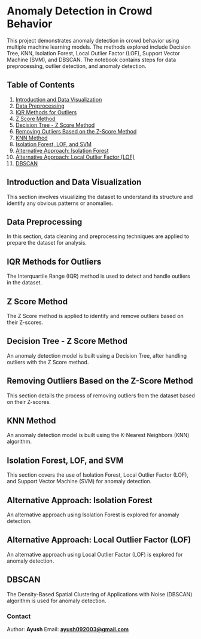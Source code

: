 # Anomaly Detection in Crowd Behavior

This project demonstrates anomaly detection in crowd behavior using multiple machine learning models. The methods explored include Decision Tree, KNN, Isolation Forest, Local Outlier Factor (LOF), Support Vector Machine (SVM), and DBSCAN. The notebook contains steps for data preprocessing, outlier detection, and anomaly detection.

## Table of Contents

1. [Introduction and Data Visualization](#introduction-and-data-visualization)
2. [Data Preprocessing](#data-preprocessing)
3. [IQR Methods for Outliers](#iqr-methods-for-outliers)
4. [Z Score Method](#z-score-method)
5. [Decision Tree - Z Score Method](#decision-tree---z-score-method)
6. [Removing Outliers Based on the Z-Score Method](#removing-outliers-based-on-the-z-score-method)
7. [KNN Method](#knn-method)
8. [Isolation Forest, LOF, and SVM](#isolation-forest-lof-and-svm)
9. [Alternative Approach: Isolation Forest](#alternative-approach-isolation-forest)
10. [Alternative Approach: Local Outlier Factor (LOF)](#alternative-approach-local-outlier-factor-lof)
11. [DBSCAN](#dbscan)

## Introduction and Data Visualization

This section involves visualizing the dataset to understand its structure and identify any obvious patterns or anomalies.

## Data Preprocessing

In this section, data cleaning and preprocessing techniques are applied to prepare the dataset for analysis.

## IQR Methods for Outliers

The Interquartile Range (IQR) method is used to detect and handle outliers in the dataset.

## Z Score Method

The Z Score method is applied to identify and remove outliers based on their Z-scores.

## Decision Tree - Z Score Method

An anomaly detection model is built using a Decision Tree, after handling outliers with the Z Score method.

## Removing Outliers Based on the Z-Score Method

This section details the process of removing outliers from the dataset based on their Z-scores.

## KNN Method

An anomaly detection model is built using the K-Nearest Neighbors (KNN) algorithm.

## Isolation Forest, LOF, and SVM

This section covers the use of Isolation Forest, Local Outlier Factor (LOF), and Support Vector Machine (SVM) for anomaly detection.

## Alternative Approach: Isolation Forest

An alternative approach using Isolation Forest is explored for anomaly detection.

## Alternative Approach: Local Outlier Factor (LOF)

An alternative approach using Local Outlier Factor (LOF) is explored for anomaly detection.

## DBSCAN

The Density-Based Spatial Clustering of Applications with Noise (DBSCAN) algorithm is used for anomaly detection.

### Contact
Author:  **Ayush** 
Email: **ayush092003@gmail.com**
